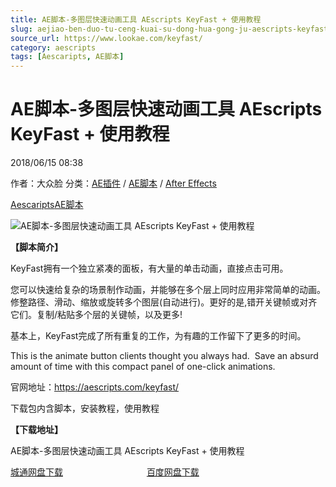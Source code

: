 ```yaml
---
title: AE脚本-多图层快速动画工具 AEscripts KeyFast + 使用教程
slug: aejiao-ben-duo-tu-ceng-kuai-su-dong-hua-gong-ju-aescripts-keyfast-shi-yong-jiao-cheng
source_url: https://www.lookae.com/keyfast/
category: aescripts
tags: [Aescaripts, AE脚本]
---
```

# AE脚本-多图层快速动画工具 AEscripts KeyFast + 使用教程

2018/06/15 08:38

作者：大众脸
分类：[AE插件](https://www.lookae.com/after-effects/aechajian/) / [AE脚本](https://www.lookae.com/after-effects/aescripts/) / [After Effects](https://www.lookae.com/after-effects/)

[Aescaripts](https://www.lookae.com/tag/aescaripts/)[AE脚本](https://www.lookae.com/tag/ae%e8%84%9a%e6%9c%ac/)

![AE脚本-多图层快速动画工具 AEscripts KeyFast + 使用教程](https://www.lookae.com/wp-content/uploads/2018/06/KeyFast.jpg "AE脚本-多图层快速动画工具 AEscripts KeyFast + 使用教程-LookAE.com")

[](https://cloud.video.taobao.com//play/u/705956171/p/1/e/6/t/1/50168450277.mp4?_=1")

**【脚本简介】**

KeyFast拥有一个独立紧凑的面板，有大量的单击动画，直接点击可用。

您可以快速给复杂的场景制作动画，并能够在多个层上同时应用非常简单的动画。修整路径、滑动、缩放或旋转多个图层(自动进行)。更好的是,错开关键帧或对齐它们。复制/粘贴多个层的关键帧，以及更多!

基本上，KeyFast完成了所有重复的工作，为有趣的工作留下了更多的时间。

This is the animate button clients thought you always had.  Save an absurd amount of time with this compact panel of one-click animations.

官网地址：https://aescripts.com/keyfast/

下载包内含脚本，安装教程，使用教程

**【下载地址】**

AE脚本-多图层快速动画工具 AEscripts KeyFast + 使用教程

[城通网盘下载](https://lookae.ctfile.com/fs/680462-294670975)                                  [百度网盘下载](https://pan.baidu.com/s/1ay0LQLMyEFbQd9soEyJzcg)
